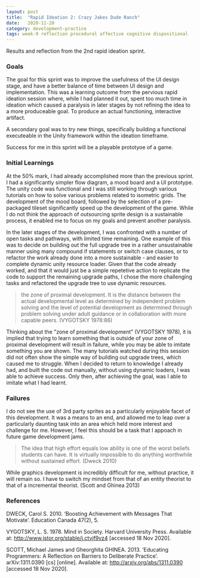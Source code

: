 ```yaml
---
layout: post
title:  "Rapid Ideation 2: Crazy Jakes Dude Ranch"
date:   2020-11-20 
category: development-practice
tags: week-9 reflection procedural affective cognitive dispositional
---
```


Results and reflection from the 2nd rapid ideation sprint.

### Goals

The goal for this sprint was to improve the usefulness of the UI design stage, and have a better balance of time between UI design and implementation. This was a learning outcome from the pervious rapid ideation session where, while I had planned it out, spent too much time in ideation which caused a paralysis in later stages by not refining the idea to a more produceable goal. To produce an actual functioning, interactive artifact.

A secondary goal was to try new things, specifically building a functional executeable in the Unity framework within the ideation timeframe. 

Success for me in this sprint will be a playable prototyoe of a game.

### Initial Learnings

At the 50% mark, I had already accomplished more than the previous sprint. I had a significantly simpler flow diagram, a mood board and a UI prototype. The unity code was functional and I was still working through various tutorials on how to solve various problems related to isometric grids. The development of the mood board, followed by the selection of a pre-packaged tileset significantly speed up the development of the game. While I do not think the approach of outsourcing sprite design is a sustainable process, it enabled me to focus on my goals and prevent another paralysis. 

In the later stages of the development, I was confronted with a number of open tasks and pathways, with limited time remaining. One example of this was to decide on building out the full upgrade tree in a rather unsustainable manner using many compound if statements or switch case clauses, or to refactor the work already done into a more sustainable - and easier to complete dynamic unity resource loader. Given that the code already worked, and that it would just be a simple repetetive action to replicate the code to support the remaining upgrade paths, I chose the more challenging tasks and refactored the upgrade tree to use dynamic resources. 

> the zone of proximal development. It is the distance between the actual developmental level as determined by independent problem solving and the level of potential development as determined through problem solving under adult guidance or in collaboration with more capable peers. (VYGOTSKY 1978:86)

Thinking about the "zone of proximal development" (VYGOTSKY 1978), it is implied that trying to learn something that is outside of your zone of proximal development will result in failure, while you may be able to imitate something you are shown. The many tutorials watched during this session did not often show the simple way of building out upgrade trees, which caused me to struggle. When I decided to return to knowledge I already had, and built the code out manually, without using dynamic loaders, I was able to achieve success. Only then, after achieving the goal, was I able to imitate what I had learnt. 

### Failures

I do not see the use of 3rd party sprites as a particularly enjoyable facet of this development. It was a means to an end, and allowed me to leap over a particularly daunting task into an area which held more interest and challenge for me. However, I feel this should be a task that I appoach in future game development jams.

> The idea that high effort equals low ability is one of the worst beliefs students can have. It is virtually impossible to  do anything worthwhile without sustained effort.
(Dweck 2010)

While graphics development is incredibly difficult for me, without practice, it will remain so. I have to switch my mindset from that of an entity theorist to that of a incremental theorist.  (Scott and Ghinea 2013)


### References

DWECK, Carol S. 2010. ‘Boosting Achievement with Messages That Motivate’. Education Canada 47(2), 5.

VYGOTSKY, L. S. 1978. Mind in Society. Harvard University Press. Available at: http://www.jstor.org/stable/j.ctvjf9vz4 [accessed 18 Nov 2020].

SCOTT, Michael James and Gheorghita GHINEA. 2013. ‘Educating Programmers: A Reflection on Barriers to Deliberate Practice’. arXiv:1311.0390 [cs] [online]. Available at: http://arxiv.org/abs/1311.0390 [accessed 18 Nov 2020].

